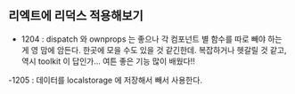 ## 리엑트에 리덕스 적용해보기
- 1204 : dispatch 와 ownprops 는 좋으나 각 컴포넌트 별 함수를 따로 빼야 하는게 영 맘에 암든다. 한곳에 모을 수도 있을 것 같긴한데. 복잡하거나 헷갈릴 것 같고, 역시 toolkit 이 답인가... 여튼 좋은 기능 많이 배웠다!!

-1205 : 데이터를 localstorage 에 저장해서 빼서 사용한다.
